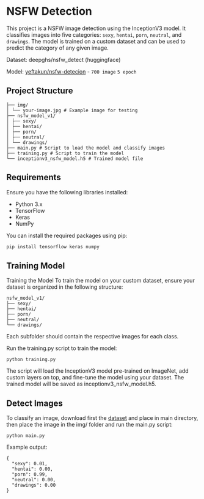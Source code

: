 # NSFW Detection

This project is a NSFW image detection using the InceptionV3 model. It classifies images into five categories: `sexy`, `hentai`, `porn`, `neutral`, and `drawings`. The model is trained on a custom dataset and can be used to predict the category of any given image.

Dataset: deepghs/nsfw_detect (huggingface)

Model: [yeftakun/nsfw-detecion](https://huggingface.co/yeftakun/nsfw-detection/blob/main/inceptionv3_nsfw_model.h5) - `700 image` `5 epoch`



## Project Structure

```
├── img/
│ └── your-image.jpg # Example image for testing
├── nsfw_model_v1/
│ ├── sexy/
│ ├── hentai/
│ ├── porn/
│ ├── neutral/
│ └── drawings/
├── main.py # Script to load the model and classify images
├── training.py # Script to train the model
└── inceptionv3_nsfw_model.h5 # Trained model file
```


## Requirements

Ensure you have the following libraries installed:

- Python 3.x
- TensorFlow
- Keras
- NumPy

You can install the required packages using pip:

```bash
pip install tensorflow keras numpy
```

## Training Model

Training the Model
To train the model on your custom dataset, ensure your dataset is organized in the following structure:

```
nsfw_model_v1/
├── sexy/
├── hentai/
├── porn/
├── neutral/
└── drawings/
```

Each subfolder should contain the respective images for each class.

Run the training.py script to train the model:

```
python training.py
```

The script will load the InceptionV3 model pre-trained on ImageNet, add custom layers on top, and fine-tune the model using your dataset. The trained model will be saved as inceptionv3_nsfw_model.h5.

## Detect Images
To classify an image, download first the [dataset](https://huggingface.co/yeftakun/nsfw-detection/blob/main/inceptionv3_nsfw_model.h5) and place in main directory, then place the image in the img/ folder and run the main.py script:

```
python main.py
```

Example output:

```
{
  "sexy": 0.01,
  "hentai": 0.00,
  "porn": 0.99,
  "neutral": 0.00,
  "drawings": 0.00
}
```
